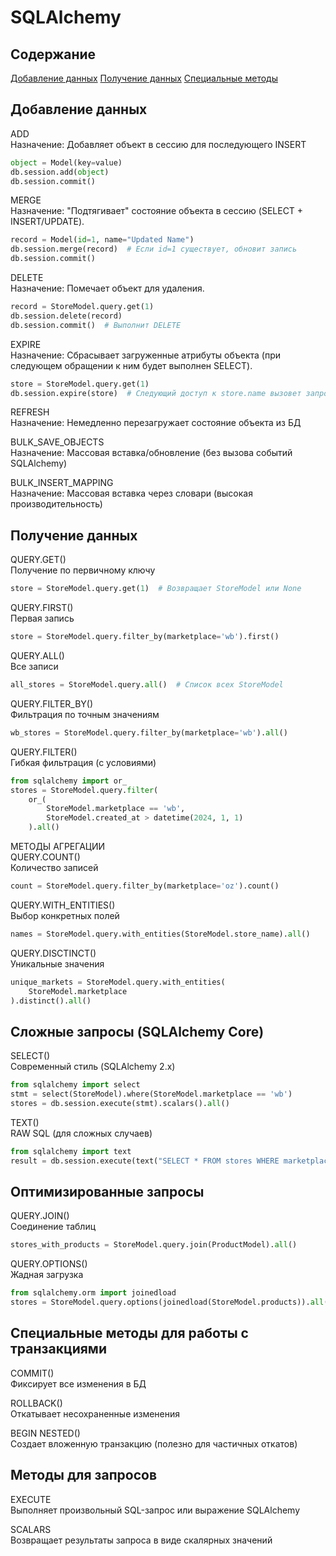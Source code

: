 # SQLAlchemy

## Содержание  
[Добавление данных](#Добавление-данных)
[Получение данных](#Получение-данных)
[Специальные методы](#Специальные-методы)


## Добавление данных  
ADD   
Назначение: Добавляет объект в сессию для последующего INSERT  
```python
object = Model(key=value)  
db.session.add(object)  
db.session.commit()
```

MERGE  
Назначение: "Подтягивает" состояние объекта в сессию (SELECT + INSERT/UPDATE).
```python
record = Model(id=1, name="Updated Name")
db.session.merge(record)  # Если id=1 существует, обновит запись
db.session.commit()
```

DELETE   
Назначение: Помечает объект для удаления.
```python
record = StoreModel.query.get(1)
db.session.delete(record)
db.session.commit()  # Выполнит DELETE
```

EXPIRE   
Назначение: Сбрасывает загруженные атрибуты объекта (при следующем обращении к ним будет выполнен SELECT).
```python
store = StoreModel.query.get(1)
db.session.expire(store)  # Следующий доступ к store.name вызовет запрос к БД
```


REFRESH  
Назначение: Немедленно перезагружает состояние объекта из БД

BULK_SAVE_OBJECTS  
Назначение: Массовая вставка/обновление (без вызова событий SQLAlchemy)

BULK_INSERT_MAPPING  
Назначение: Массовая вставка через словари (высокая производительность)



## Получение данных
QUERY.GET()    
Получение по первичному ключу
```python
store = StoreModel.query.get(1)  # Возвращает StoreModel или None
```


QUERY.FIRST()  
Первая запись
```python 
store = StoreModel.query.filter_by(marketplace='wb').first()
```


QUERY.ALL()  
Все записи
```python
all_stores = StoreModel.query.all()  # Список всех StoreModel
```


QUERY.FILTER_BY()  
Фильтрация по точным значениям
```python
wb_stores = StoreModel.query.filter_by(marketplace='wb').all()
```


QUERY.FILTER()  
Гибкая фильтрация (с условиями)
```python
from sqlalchemy import or_
stores = StoreModel.query.filter(
    or_(
        StoreModel.marketplace == 'wb',
        StoreModel.created_at > datetime(2024, 1, 1)
    ).all()
```


МЕТОДЫ АГРЕГАЦИИ  
QUERY.COUNT()  
Количество записей
```python
count = StoreModel.query.filter_by(marketplace='oz').count()
```


QUERY.WITH_ENTITIES()  
Выбор конкретных полей  
```python 
names = StoreModel.query.with_entities(StoreModel.store_name).all()
```


QUERY.DISCTINCT()  
Уникальные значения   
```python 
unique_markets = StoreModel.query.with_entities(
    StoreModel.marketplace
).distinct().all()
```


## Сложные запросы (SQLAlchemy Core)
SELECT()  
Современный стиль (SQLAlchemy 2.x)  
```python
from sqlalchemy import select
stmt = select(StoreModel).where(StoreModel.marketplace == 'wb')
stores = db.session.execute(stmt).scalars().all()
```


TEXT()  
RAW SQL (для сложных случаев)   
```python
from sqlalchemy import text
result = db.session.execute(text("SELECT * FROM stores WHERE marketplace='oz'"))
```


## Оптимизированные запросы
QUERY.JOIN()  
Соединение таблиц  
```python
stores_with_products = StoreModel.query.join(ProductModel).all()
```


QUERY.OPTIONS()  
Жадная загрузка   
```python
from sqlalchemy.orm import joinedload
stores = StoreModel.query.options(joinedload(StoreModel.products)).all()
```



## Специальные методы для работы с транзакциями
COMMIT()     
Фиксирует все изменения в БД    
  
ROLLBACK()     
Откатывает несохраненные изменения    
  
BEGIN NESTED()    
Создает вложенную транзакцию (полезно для частичных откатов)    



## Методы для запросов
EXECUTE  
Выполняет произвольный SQL-запрос или выражение SQLAlchemy  

SCALARS  
Возвращает результаты запроса в виде скалярных значений  



